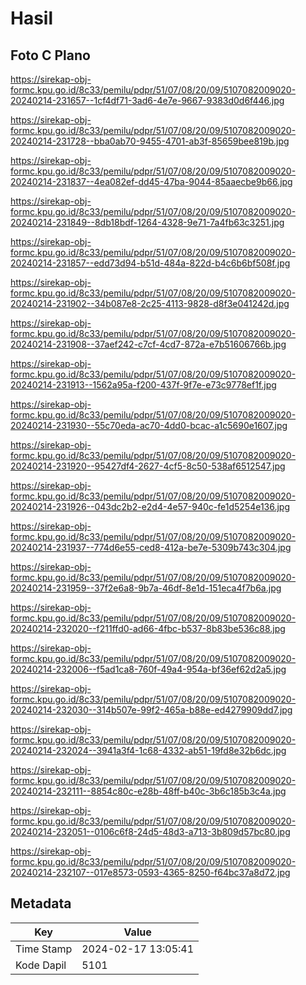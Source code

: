 # Hasil

## Foto C Plano

https://sirekap-obj-formc.kpu.go.id/8c33/pemilu/pdpr/51/07/08/20/09/5107082009020-20240214-231657--1cf4df71-3ad6-4e7e-9667-9383d0d6f446.jpg

https://sirekap-obj-formc.kpu.go.id/8c33/pemilu/pdpr/51/07/08/20/09/5107082009020-20240214-231728--bba0ab70-9455-4701-ab3f-85659bee819b.jpg

https://sirekap-obj-formc.kpu.go.id/8c33/pemilu/pdpr/51/07/08/20/09/5107082009020-20240214-231837--4ea082ef-dd45-47ba-9044-85aaecbe9b66.jpg

https://sirekap-obj-formc.kpu.go.id/8c33/pemilu/pdpr/51/07/08/20/09/5107082009020-20240214-231849--8db18bdf-1264-4328-9e71-7a4fb63c3251.jpg

https://sirekap-obj-formc.kpu.go.id/8c33/pemilu/pdpr/51/07/08/20/09/5107082009020-20240214-231857--edd73d94-b51d-484a-822d-b4c6b6bf508f.jpg

https://sirekap-obj-formc.kpu.go.id/8c33/pemilu/pdpr/51/07/08/20/09/5107082009020-20240214-231902--34b087e8-2c25-4113-9828-d8f3e041242d.jpg

https://sirekap-obj-formc.kpu.go.id/8c33/pemilu/pdpr/51/07/08/20/09/5107082009020-20240214-231908--37aef242-c7cf-4cd7-872a-e7b51606766b.jpg

https://sirekap-obj-formc.kpu.go.id/8c33/pemilu/pdpr/51/07/08/20/09/5107082009020-20240214-231913--1562a95a-f200-437f-9f7e-e73c9778ef1f.jpg

https://sirekap-obj-formc.kpu.go.id/8c33/pemilu/pdpr/51/07/08/20/09/5107082009020-20240214-231930--55c70eda-ac70-4dd0-bcac-a1c5690e1607.jpg

https://sirekap-obj-formc.kpu.go.id/8c33/pemilu/pdpr/51/07/08/20/09/5107082009020-20240214-231920--95427df4-2627-4cf5-8c50-538af6512547.jpg

https://sirekap-obj-formc.kpu.go.id/8c33/pemilu/pdpr/51/07/08/20/09/5107082009020-20240214-231926--043dc2b2-e2d4-4e57-940c-fe1d5254e136.jpg

https://sirekap-obj-formc.kpu.go.id/8c33/pemilu/pdpr/51/07/08/20/09/5107082009020-20240214-231937--774d6e55-ced8-412a-be7e-5309b743c304.jpg

https://sirekap-obj-formc.kpu.go.id/8c33/pemilu/pdpr/51/07/08/20/09/5107082009020-20240214-231959--37f2e6a8-9b7a-46df-8e1d-151eca4f7b6a.jpg

https://sirekap-obj-formc.kpu.go.id/8c33/pemilu/pdpr/51/07/08/20/09/5107082009020-20240214-232020--f211ffd0-ad66-4fbc-b537-8b83be536c88.jpg

https://sirekap-obj-formc.kpu.go.id/8c33/pemilu/pdpr/51/07/08/20/09/5107082009020-20240214-232006--f5ad1ca8-760f-49a4-954a-bf36ef62d2a5.jpg

https://sirekap-obj-formc.kpu.go.id/8c33/pemilu/pdpr/51/07/08/20/09/5107082009020-20240214-232030--314b507e-99f2-465a-b88e-ed4279909dd7.jpg

https://sirekap-obj-formc.kpu.go.id/8c33/pemilu/pdpr/51/07/08/20/09/5107082009020-20240214-232024--3941a3f4-1c68-4332-ab51-19fd8e32b6dc.jpg

https://sirekap-obj-formc.kpu.go.id/8c33/pemilu/pdpr/51/07/08/20/09/5107082009020-20240214-232111--8854c80c-e28b-48ff-b40c-3b6c185b3c4a.jpg

https://sirekap-obj-formc.kpu.go.id/8c33/pemilu/pdpr/51/07/08/20/09/5107082009020-20240214-232051--0106c6f8-24d5-48d3-a713-3b809d57bc80.jpg

https://sirekap-obj-formc.kpu.go.id/8c33/pemilu/pdpr/51/07/08/20/09/5107082009020-20240214-232107--017e8573-0593-4365-8250-f64bc37a8d72.jpg


## Metadata

| Key        | Value               |
| ---------- | ------------------- |
| Time Stamp | 2024-02-17 13:05:41 |
| Kode Dapil | 5101                |



